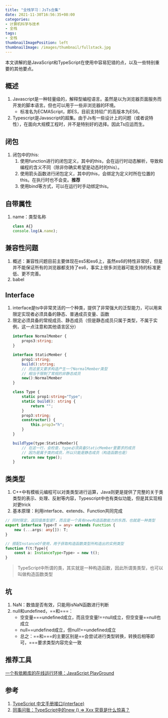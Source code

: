 ```yaml
---
title: "全栈学习：JsTs合集"
date: 2021-11-30T16:56:35+08:00
categories:
- 计算机科学与技术
- 全栈
tags:
- 全栈
thumbnailImagePosition: left
thumbnailImage: /images/thumbnail/fullstack.jpg
---
```

本文讲解的是JavaScript和TypeScript在使用中容易犯错的点，以及一些特别重要的其他要点。
<!--more-->

## 概述
1. Javascript是一种轻量级的，解释型编程语言。虽然是以为浏览器页面服务而开发的脚本语言。但也可以用于一些非浏览器的环境。
    - 标准名为ECMAScript，即ES，目前支持较广的高版本为ES6。
1. Typescript是Javascript的超集。由于Js有一些设计上的问题（或者说特性），在面向大规模工程时，并不是特别好的选择。因此Ts应运而生。

## 闭包
1. 闭包中的this:
    1. 使用function进行的闭包定义，其中的this，会在运行时动态解析，导致和编程的含义不同（除非你确实希望是动态时的this）。
    1. 使用箭头函数进行闭包定义，其中的this，会绑定为定义时所在位置的this。在执行时也不会变。**推荐**
    1. 使用bind等方式，可以在运行时手动绑定this。

## 自带属性
1. name：类型名称
    ```ts
    class A{}
    console.log(A.name);
    ```

## 兼容性问题
1. 概述：兼容性问题目前主要体现在es5和es6上，虽然es6的特性非常好，但是并不能保证所有的浏览器都支持了es6，事实上很多浏览器可能支持的标准更低、更不完善。
1. babel

## Interface
1. interface是ts中非常灵活的一个种类，提供了非常强大的泛型能力，可以用来限定实现者必须具备的静态、普通成员变量、函数
1. 限定必须具备的常规成员、静态成员（但是静态成员只属于类型，不属于实例，这一点注意和其他语言区分）
    ```ts
    interface NormalMember {
        props3:string;
    }

    interface StaticMember {
        prop1:string;
        build():string;
        // 而这里又要求构造产生一个NormalMember类型
        // 相当于限制了常规的非静态成员
        new():NormalMember
    }

    class Type {
        static prop1:string="Type";
        static build(): string {
            return "";
        }
        prop3:string;
        constructor() {
            this.prop3="h";
        }
    }

    buildType(type:StaticMember){
        // 在这一行，会检查，type必须具备StaticMember里要求的成员 
        // 因为是属于类的成员，所以只能是静态成员（构造函数也是）
        return new type();
    }
    ```

## 类类型
1. C++中有模板元编程可以对类类型进行运算，Java则更是提供了完整的关于类类型的表示、处理、反射等内容，Typescript中也有类似功能，但是其实现相对更trick
1. 基本原理：利用interface、extends、Function共同完成
```ts
// 同时限定，返回值类型是T，而且是一个具有new构造函数能力的东西，也就是一种类型
export interface Type<T = any> extends Function {
    new (...args: any[]): T;
}

// 搭配InstanceOf使用，用于获取构造函数类型所构造出的实例类型
function f(t:Type){
    const a: InstanceType<Type> = new t();
}
```
> TypeScript中所谓的类，其实就是一种构造函数，因此所谓类类型，也可以叫做构造函数类型


## 坑
1. NaN：数值是否有效，只能用isNaN函数进行判断
1. null和undefined，==和===：
    - 空变量===undefined成立，而且空变量!==null成立，但空变量==null也成立
    - null==undefined成立，但null!==undefined成立
    - 总之：==和===的主要区别是==会尝试进行类型转换，转换后相等即可，===要求类型内容完全一致

## 推荐工具
[一个有依赖库的在线运行环境：JavaScript PlayGround](https://playcode.io/)

## 参考
1. [TypeScript 中文手册接口(interface)](https://typescript.bootcss.com/interfaces.html)
1. [同事问我：TypeScript中的new () => Xxx 究竟是什么惊喜？ ](https://juejin.cn/post/7032280251119960078)